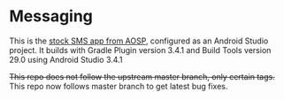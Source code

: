 # Messaging
This is the [stock SMS app from AOSP](https://android.googlesource.com/platform/packages/apps/Messaging/), configured as an Android Studio project. It builds with Gradle Plugin version 3.4.1 and Build Tools version 29.0 using Android Studio 3.4.1

~~This repo does not follow the upstream master branch, only certain tags.~~ This repo now follows master branch to get latest bug fixes.
